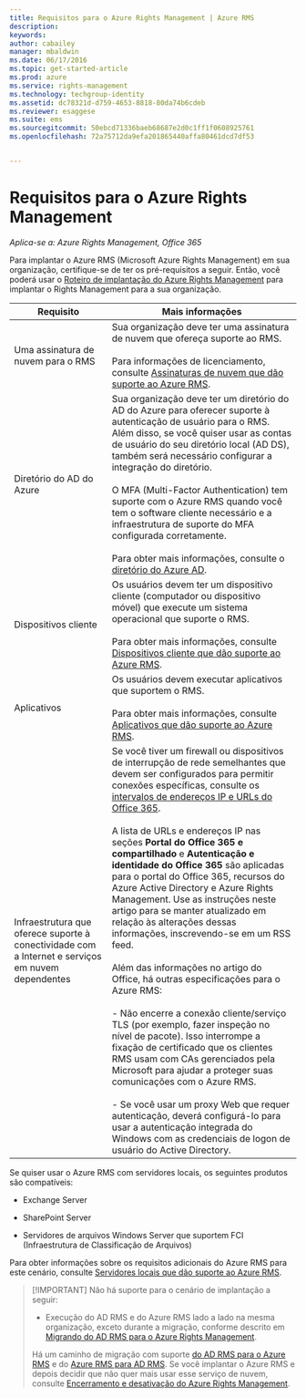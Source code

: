 ```yaml
---
title: Requisitos para o Azure Rights Management | Azure RMS
description: 
keywords: 
author: cabailey
manager: mbaldwin
ms.date: 06/17/2016
ms.topic: get-started-article
ms.prod: azure
ms.service: rights-management
ms.technology: techgroup-identity
ms.assetid: dc78321d-d759-4653-8818-80da74b6cdeb
ms.reviewer: esaggese
ms.suite: ems
ms.sourcegitcommit: 50ebcd71336baeb68687e2d0c1ff1f0608925761
ms.openlocfilehash: 72a75712da9efa201865440affa80461dcd7df53


---
```


# Requisitos para o Azure Rights Management

*Aplica-se a: Azure Rights Management, Office 365*


Para implantar o Azure RMS (Microsoft Azure Rights Management) em sua organização, certifique-se de ter os pré-requisitos a seguir. Então, você poderá usar o [Roteiro de implantação do Azure Rights Management](../plan-design/deployment-roadmap.md) para implantar o Rights Management para a sua organização.

|Requisito|Mais informações|
|---------------|--------------------|
|Uma assinatura de nuvem para o RMS|Sua organização deve ter uma assinatura de nuvem que ofereça suporte ao RMS.<br /><br />Para informações de licenciamento, consulte [Assinaturas de nuvem que dão suporte ao Azure RMS](requirements-subscriptions.md).|
|Diretório do AD do Azure|Sua organização deve ter um diretório do AD do Azure para oferecer suporte à autenticação de usuário para o RMS. Além disso, se você quiser usar as contas de usuário do seu diretório local (AD DS), também será necessário configurar a integração do diretório.<br /><br />O MFA (Multi-Factor Authentication) tem suporte com o Azure RMS quando você tem o software cliente necessário e a infraestrutura de suporte do MFA configurada corretamente.<br /><br />Para obter mais informações, consulte o [diretório do Azure AD](requirements-azure-ad.md).|
|Dispositivos cliente|Os usuários devem ter um dispositivo cliente (computador ou dispositivo móvel) que execute um sistema operacional que suporte o RMS.<br /><br />Para obter mais informações, consulte [Dispositivos cliente que dão suporte ao Azure RMS](requirements-client-devices.md).|
|Aplicativos|Os usuários devem executar aplicativos que suportem o RMS.<br /><br />Para obter mais informações, consulte [Aplicativos que dão suporte ao Azure RMS](requirements-applications.md).|
|Infraestrutura que oferece suporte à conectividade com a Internet e serviços em nuvem dependentes|Se você tiver um firewall ou dispositivos de interrupção de rede semelhantes que devem ser configurados para permitir conexões específicas, consulte os [intervalos de endereços IP e URLs do Office 365](https://support.office.com/en-US/article/Office-365-URLs-and-IP-address-ranges-8548a211-3fe7-47cb-abb1-355ea5aa88a2).<br /><br />A lista de URLs e endereços IP nas seções **Portal do Office 365 e compartilhado** e **Autenticação e identidade do Office 365** são aplicadas para o portal do Office 365, recursos do Azure Active Directory e Azure Rights Management. Use as instruções neste artigo para se manter atualizado em relação às alterações dessas informações, inscrevendo-se em um RSS feed.<br /><br />Além das informações no artigo do Office, há outras especificações para o Azure RMS:<br /><br />- Não encerre a conexão cliente/serviço TLS (por exemplo, fazer inspeção no nível de pacote). Isso interrompe a fixação de certificado que os clientes RMS usam com CAs gerenciados pela Microsoft para ajudar a proteger suas comunicações com o Azure RMS.<br /><br />- Se você usar um proxy Web que requer autenticação, deverá configurá-lo para usar a autenticação integrada do Windows com as credenciais de logon de usuário do Active Directory.|

Se quiser usar o Azure RMS com servidores locais, os seguintes produtos são compatíveis:

-   Exchange Server

-   SharePoint Server

-   Servidores de arquivos Windows Server que suportem FCI (Infraestrutura de Classificação de Arquivos)

Para obter informações sobre os requisitos adicionais do Azure RMS para este cenário, consulte [Servidores locais que dão suporte ao Azure RMS](requirements-servers.md).

> [!IMPORTANT] Não há suporte para o cenário de implantação a seguir:
> 
> -   Execução do AD RMS e do Azure RMS lado a lado na mesma organização, exceto durante a migração, conforme descrito em [Migrando do AD RMS para o Azure Rights Management](../plan-design/migrate-from-ad-rms-to-azure-rms.md).
> 
> Há um caminho de migração com suporte [do AD RMS para o Azure RMS](http://technet.microsoft.com/library/Dn858447.aspx) e do [Azure RMS para AD RMS](http://msdn.microsoft.com/library/azure/dn629429.aspx). Se você implantar o Azure RMS e depois decidir que não quer mais usar esse serviço de nuvem, consulte [Encerramento e desativação do Azure Rights Management](../deploy-use/decommission-deactivate.md).






<!--HONumber=Jun16_HO3-->


